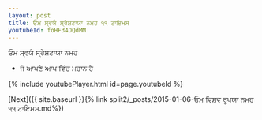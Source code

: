 ```yaml
---
layout: post
title: ਓਮ ਸ੍ਵਯੰ ਸ੍ਰੇਸ਼ਟਾਯਾ ਨਮਹ ੧੧ ਟਾਇਮਸ
youtubeId: foHF34OQdMM
---
```

 
 
 ਓਮ ਸ੍ਵਯੰ ਸ੍ਰੇਸ਼ਟਾਯਾ ਨਮਹ  
 
 -  ਜੋ ਆਪਣੇ ਆਪ ਵਿੱਚ ਮਹਾਨ ਹੈ 
 
  
 
  
 
 
 
 
 
 


{% include youtubePlayer.html id=page.youtubeId %}
 
[Next]({{ site.baseurl }}{% link  split2/_posts/2015-01-06-ਓਮ ਵਿਸ਼ਵ ਰੂਪਯਾ ਨਮਹ ੧੧ ਟਾਇਮਸ.md%})
 

